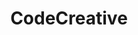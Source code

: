 ---
title: CodeCreative
excerpt: Blog about different topics for service now
type: site
link: https://codecreative.io/
tags: servicenow
createdAt: 2019-11-02 11:26:00
---